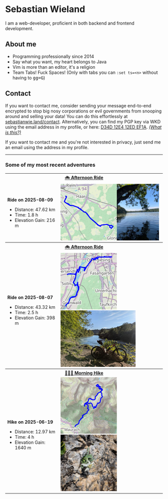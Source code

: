 # Sebastian Wieland

I am a web-developer, proficient in both backend and frontend development.

## About me

- Programming professionally since 2014
- Say what you want, my heart belongs to Java
- Vim is more than an editor, it's a religion
- Team Tabs! Fuck Spaces! (Only with tabs you can `:set ts=<n>` without having
  to <kbd>g</kbd><kbd>g</kbd><kbd>=</kbd><kbd>G</kbd>)

## Contact

If you want to contact me, consider sending your message end-to-end encrypted
to stop big nosy corporations or evil governments from snooping around and
selling your data! You can do this effortlessly at
[sebastianwie.land/contact](https://sebastianwie.land/contact). Alternatively,
you can find my PGP key via WKD using the email address in my profile, or here:
[D34D 12E4 12ED EF1A](https://sebastianwie.land/pgp-pubkey.asc). _[(What is
this?)](https://ssd.eff.org/en/module/deep-dive-end-end-encryption-how-do-public-key-encryption-systems-work)_

If you want to contact me and you're not interested in privacy, just send me an
email using the address in my profile.

---

### Some of my most recent adventures

<table><tr>
<th colspan="2">
<a href="https://www.strava.com/activities/15399646089">
🚲 Afternoon Ride
</a>
</th>
</tr><tr>
<td>

**Ride on 2025-08-09**

- Distance: 47.62 km
- Time: 1.8 h
- Elevation Gain: 216 m
</td>
<td>
<a href="assets/15399646089-map-large.png?raw=true"><img src="assets/15399646089-map.png" alt="Map"></a><a href="assets/15399646089-photo.jpg?raw=true"><img src="assets/15399646089-photo.jpg" alt="Activity Photo" height="180"></a>
</td>
</tr><tr>
<th colspan="2">
<a href="https://www.strava.com/activities/15380869555">
🚲 Afternoon Ride
</a>
</th>
</tr><tr>
<td>

**Ride on 2025-08-07**

- Distance: 43.32 km
- Time: 2.5 h
- Elevation Gain: 398 m
</td>
<td>
<a href="assets/15380869555-map-large.png?raw=true"><img src="assets/15380869555-map.png" alt="Map"></a><a href="assets/15380869555-photo.jpg?raw=true"><img src="assets/15380869555-photo.jpg" alt="Activity Photo" height="180"></a>
</td>
</tr><tr>
<th colspan="2">
<a href="https://www.strava.com/activities/14850075686">
🚶🏽‍♂️ Morning Hike
</a>
</th>
</tr><tr>
<td>

**Hike on 2025-06-19**

- Distance: 12.97 km
- Time: 4 h
- Elevation Gain: 1640 m
</td>
<td>
<a href="assets/14850075686-map-large.png?raw=true"><img src="assets/14850075686-map.png" alt="Map"></a><a href="assets/14850075686-photo.jpg?raw=true"><img src="assets/14850075686-photo.jpg" alt="Activity Photo" height="180"></a>
</td>
</tr></table>